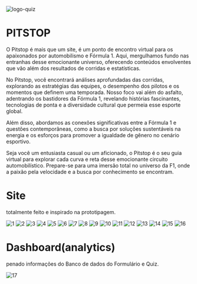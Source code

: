 ![logo-quiz](https://github.com/annakarolmarinho/PITSTOP/assets/142420755/3ddb08df-4930-4b3b-8468-6448c9abc560)

# PITSTOP

O Pitstop é mais que um site, é um ponto de encontro virtual para os apaixonados por automobilismo e Fórmula 1. Aqui, mergulhamos fundo nas entranhas desse emocionante universo, oferecendo conteúdos envolventes que vão além dos resultados de corridas e estatísticas.

No Pitstop, você encontrará análises aprofundadas das corridas, explorando as estratégias das equipes, o desempenho dos pilotos e os momentos que definem uma temporada. Nosso foco vai além do asfalto, adentrando os bastidores da Fórmula 1, revelando histórias fascinantes, tecnologias de ponta e a diversidade cultural que permeia esse esporte global.

Além disso, abordamos as conexões significativas entre a Fórmula 1 e questões contemporâneas, como a busca por soluções sustentáveis na energia e os esforços para promover a igualdade de gênero no cenário esportivo.

Seja você um entusiasta casual ou um aficionado, o Pitstop é o seu guia virtual para explorar cada curva e reta desse emocionante circuito automobilístico. Prepare-se para uma imersão total no universo da F1, onde a paixão pela velocidade e a busca por conhecimento se encontram.

# Site 

totalmente feito e inspirado na prototipagem.

![1](https://github.com/annakarolmarinho/PITSTOP/assets/142420755/4d8463e7-5133-482d-a23c-7623b0e136ad)
![2](https://github.com/annakarolmarinho/PITSTOP/assets/142420755/c8392c71-4444-4bb7-88fb-2d0aba23e1f4)
![3](https://github.com/annakarolmarinho/PITSTOP/assets/142420755/c6414442-b192-43e2-a0e3-e8dc9c2f8ce4)
![4](https://github.com/annakarolmarinho/PITSTOP/assets/142420755/0b8dac3f-0415-491d-95cf-c38d61010275)
![5](https://github.com/annakarolmarinho/PITSTOP/assets/142420755/4f0cfbc1-c69d-4604-928c-7fe9492b8eef)
![6](https://github.com/annakarolmarinho/PITSTOP/assets/142420755/3d644241-b4c2-4c55-82ab-1887f16d4f2e)
![7](https://github.com/annakarolmarinho/PITSTOP/assets/142420755/dc3c7cd5-8898-43f3-bea4-93601ee53003)
![8](https://github.com/annakarolmarinho/PITSTOP/assets/142420755/526620d8-a187-4377-b987-c8678bd07350)
![9](https://github.com/annakarolmarinho/PITSTOP/assets/142420755/dd8f5eb7-6b9d-4771-8084-f39a47654e6b)
![10](https://github.com/annakarolmarinho/PITSTOP/assets/142420755/ea54b41c-fd07-4b32-b33f-3185e0ebad6c)
![11](https://github.com/annakarolmarinho/PITSTOP/assets/142420755/b7cf08de-b461-4f8c-b127-e57932ca5751)
![12](https://github.com/annakarolmarinho/PITSTOP/assets/142420755/c97ba88f-38e2-4eab-b6af-85fac282a939)
![13](https://github.com/annakarolmarinho/PITSTOP/assets/142420755/af8492ba-d24c-44e6-9e0e-1c0e9c2c9544)
![14](https://github.com/annakarolmarinho/PITSTOP/assets/142420755/53913f71-0df5-4e87-8263-fb87f6b0d9e7)
![15](https://github.com/annakarolmarinho/PITSTOP/assets/142420755/02ccf6c2-943b-4d4a-9861-ae77b030f5fb)
![16](https://github.com/annakarolmarinho/PITSTOP/assets/142420755/c3265afd-c408-4dde-82af-df3bfb09c6b8)

# Dashboard(analytics)
penado informações do Banco de dados do Formulário e Quiz.

![17](https://github.com/annakarolmarinho/PITSTOP/assets/142420755/6c90c1c2-c8d3-4bad-b164-e29b11f185c2)
